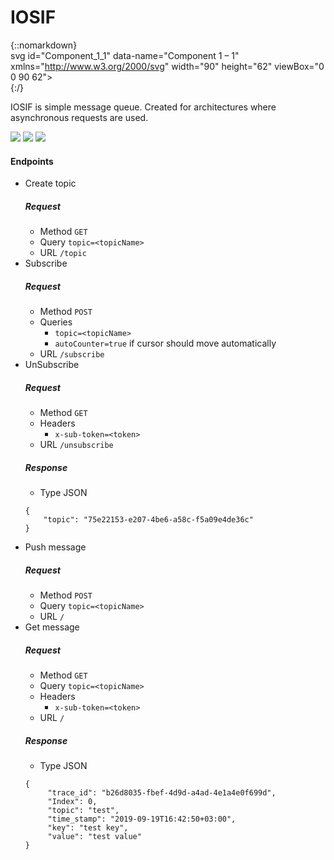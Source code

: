 # IOSIF
{::nomarkdown}  
svg id="Component_1_1" data-name="Component 1 – 1" xmlns="http://www.w3.org/2000/svg" width="90" height="62" viewBox="0 0 90 62">
  <g id="Rectangle_1" data-name="Rectangle 1" fill="#fff" stroke="#707070" stroke-width="1">
    <rect width="90" height="62" stroke="none"/>
    <rect x="0.5" y="0.5" width="89" height="61" fill="none"/>
  </g>
  <line id="Line_1" data-name="Line 1" x2="18" transform="translate(17.5 22.5)" fill="none" stroke="#707070" stroke-width="1"/>
  <g id="Ellipse_1" data-name="Ellipse 1" transform="translate(59 13)" fill="#fff" stroke="#707070" stroke-width="1">
    <circle cx="9" cy="9" r="9" stroke="none"/>
    <circle cx="9" cy="9" r="8.5" fill="none"/>
  </g>
  <path id="Union_3" data-name="Union 3" d="M329,63.5h0ZM332.5,50,336,63.5Z" transform="translate(-285.743 -31.873)" fill="rgba(0,0,0,0)" stroke="#707070" stroke-linejoin="round" stroke-width="1"/>
  <path id="Union_2" data-name="Union 2" d="M393,50l-4,6Zm-4,0-4,6Zm-4,0-4,6Zm-4,0-4,6Zm-4,0-4,6Zm-4,0-4,6Zm-4,0-4,6Zm-4,0-4,6Zm-4,0-4,6Zm-4,0-4,6Zm-4,0-4,6Zm-4,0-4,6Zm-4,0-4,6Zm-4,0-4,6Zm-4,0-4,6Zm-4,0-4,6Zm0,0h0Z" transform="translate(-316.5 -11.5)" fill="none" stroke="#707070" stroke-linejoin="round" stroke-width="1"/>
</svg>  
{:/}


IOSIF is simple message queue. Created for architectures where asynchronous requests are used.  

![](https://img.shields.io/github/issues/KoDDrovosek/IOSIF) 
![](https://img.shields.io/github/release-date-pre/KoDDrovosek/IOSIF) 
![](https://img.shields.io/github/stars/KoDDrovosek/IOSIF) 

#### Endpoints

* Create topic
    ##### Request  
    * Method `GET`  
    * Query  `topic=<topicName>`  
    * URL   `/topic`
* Subscribe
    ##### Request
   * Method `POST`  
   * Queries 
        * `topic=<topicName>`
        * `autoCounter=true` if cursor should move automatically    
   * URL   `/subscribe`
* UnSubscribe
    ##### Request
   * Method `GET`  
   * Headers 
        * `x-sub-token=<token>`    
   * URL   `/unsubscribe`
    ##### Response
    * Type JSON  
    ```
    {
        "topic": "75e22153-e207-4be6-a58c-f5a09e4de36c"
    }
* Push message
    ##### Request
   * Method `POST`  
   * Query  `topic=<topicName>`      
   * URL   `/`
* Get message
    ##### Request
   * Method `GET` 
   * Query  `topic=<topicName>`       
   * Headers 
        * `x-sub-token=<token>`    
   * URL   `/`
    ##### Response
    * Type JSON    
    ```
    {
         "trace_id": "b26d8035-fbef-4d9d-a4ad-4e1a4e0f699d",  
         "Index": 0,  
         "topic": "test",  
         "time_stamp": "2019-09-19T16:42:50+03:00",  
         "key": "test key",   
         "value": "test value"  
    }      
